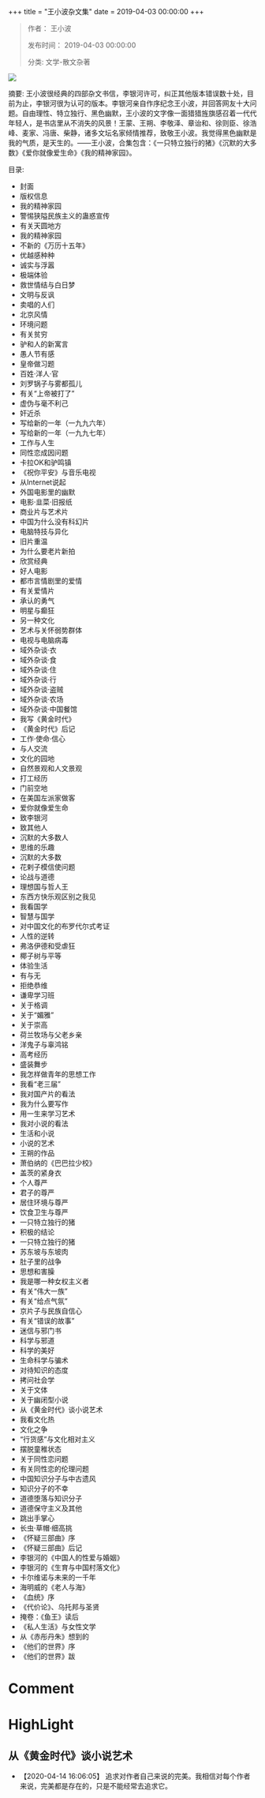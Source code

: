 +++
title = "王小波杂文集"
date = 2019-04-03 00:00:00
+++

> 作者： 王小波
> 
> 发布时间： 2019-04-03 00:00:00
> 
> 分类: 文学-散文杂著

![](https://cdn.weread.qq.com/weread/cover/31/YueWen_25122786/s_YueWen_25122786.jpg)

摘要: 王小波很经典的四部杂文书信，李银河许可，纠正其他版本错误数十处，目前为止，李银河很为认可的版本。李银河亲自作序纪念王小波，并回答网友十大问题。自由理性、特立独行、黑色幽默，王小波的文字像一面猎猎旌旗感召着一代代年轻人，是书店里从不消失的风景！王蒙、王朔、李敬泽、章诒和、徐则臣、徐浩峰、麦家、冯唐、柴静，诸多文坛名家倾情推荐，致敬王小波。我觉得黑色幽默是我的气质，是天生的。——王小波，合集包含：《一只特立独行的猪》《沉默的大多数》《爱你就像爱生命》《我的精神家园》。

目录: 
- 封面
- 版权信息
- 我的精神家园
- 警惕狭隘民族主义的蛊惑宣传
- 有关天圆地方
- 我的精神家园
- 不新的《万历十五年》
- 优越感种种
- 诚实与浮嚣
- 极端体验
- 救世情结与白日梦
- 文明与反讽
- 卖唱的人们
- 北京风情
- 环境问题
- 有关贫穷
- 驴和人的新寓言
- 愚人节有感
- 皇帝做习题
- 百姓·洋人·官
- 刘罗锅子与雾都孤儿
- 有关“上帝被打了”
- 虚伪与毫不利己
- 奸近杀
- 写给新的一年（一九九六年）
- 写给新的一年（一九九七年）
- 工作与人生
- 同性恋成因问题
- 卡拉OK和驴鸣镇
- 《祝你平安》与音乐电视
- 从Internet说起
- 外国电影里的幽默
- 电影·韭菜·旧报纸
- 商业片与艺术片
- 中国为什么没有科幻片
- 电脑特技与异化
- 旧片重温
- 为什么要老片新拍
- 欣赏经典
- 好人电影
- 都市言情剧里的爱情
- 有关爱情片
- 承认的勇气
- 明星与癫狂
- 另一种文化
- 艺术与关怀弱势群体
- 电视与电脑病毒
- 域外杂谈·衣
- 域外杂谈·食
- 域外杂谈·住
- 域外杂谈·行
- 域外杂谈·盗贼
- 域外杂谈·农场
- 域外杂谈·中国餐馆
- 我写《黄金时代》
- 《黄金时代》后记
- 工作·使命·信心
- 与人交流
- 文化的园地
- 自然景观和人文景观
- 打工经历
- 门前空地
- 在美国左派家做客
- 爱你就像爱生命
- 致李银河
- 致其他人
- 沉默的大多数人
- 思维的乐趣
- 沉默的大多数
- 花剌子模信使问题
- 论战与道德
- 理想国与哲人王
- 东西方快乐观区别之我见
- 我看国学
- 智慧与国学
- 对中国文化的布罗代尔式考证
- 人性的逆转
- 弗洛伊德和受虐狂
- 椰子树与平等
- 体验生活
- 有与无
- 拒绝恭维
- 谦卑学习班
- 关于格调
- 关于“媚雅”
- 关于崇高
- 荷兰牧场与父老乡亲
- 洋鬼子与辜鸿铭
- 高考经历
- 盛装舞步
- 我怎样做青年的思想工作
- 我看“老三届”
- 我对国产片的看法
- 我为什么要写作
- 用一生来学习艺术
- 我对小说的看法
- 生活和小说
- 小说的艺术
- 王朔的作品
- 萧伯纳的《巴巴拉少校》
- 盖茨的紧身衣
- 个人尊严
- 君子的尊严
- 居住环境与尊严
- 饮食卫生与尊严
- 一只特立独行的猪
- 积极的结论
- 一只特立独行的猪
- 苏东坡与东坡肉
- 肚子里的战争
- 思想和害臊
- 我是哪一种女权主义者
- 有关“伟大一族”
- 有关“给点气氛”
- 京片子与民族自信心
- 有关“错误的故事”
- 迷信与邪门书
- 科学与邪道
- 科学的美好
- 生命科学与骗术
- 对待知识的态度
- 拷问社会学
- 关于文体
- 关于幽闭型小说
- 从《黄金时代》谈小说艺术
- 我看文化热
- 文化之争
- “行货感”与文化相对主义
- 摆脱童稚状态
- 关于同性恋问题
- 有关同性恋的伦理问题
- 中国知识分子与中古遗风
- 知识分子的不幸
- 道德堕落与知识分子
- 道德保守主义及其他
- 跳出手掌心
- 长虫·草帽·细高挑
- 《怀疑三部曲》序
- 《怀疑三部曲》后记
- 李银河的《中国人的性爱与婚姻》
- 李银河的《生育与中国村落文化》
- 卡尔维诺与未来的一千年
- 海明威的《老人与海》
- 《血统》序
- 《代价论》、乌托邦与圣贤
- 掩卷：《鱼王》读后
- 《私人生活》与女性文学
- 从《赤彤丹朱》想到的
- 《他们的世界》序
- 《他们的世界》跋

# Comment



# HighLight

## 从《黄金时代》谈小说艺术
- 【2020-04-14 16:06:05】 追求对作者自己来说的完美。我相信对每个作者来说，完美都是存在的，只是不能经常去追求它。

